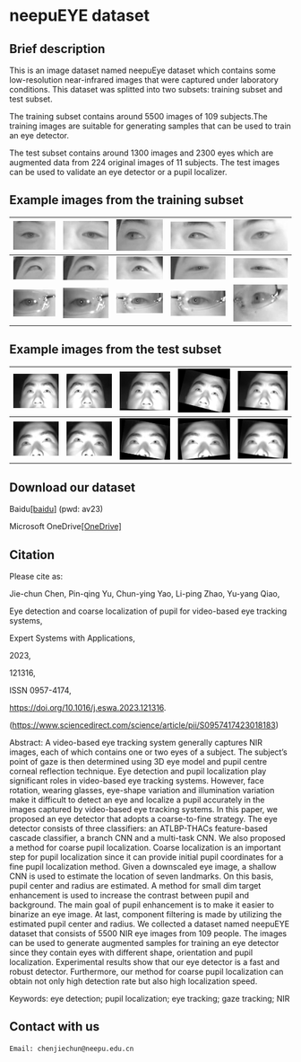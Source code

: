 # neepuEYE dataset
## Brief description
This is an image dataset named neepuEye dataset which contains some low-resolution near-infrared images that were captured under laboratory conditions. 
This dataset was splitted into two subsets: training subset and test subset. 

The training subset contains around 5500 images of 109 subjects.The training images are suitable for generating  samples that can be used to train an eye detector.

The test subset contains around 1300 images and 2300 eyes which are augmented data from 224 original images of 11 subjects. The test images can be used to validate an eye detector or a pupil localizer.
## Example images from the training subset 
|![Alt text](/Images/train/1/133_15.jpg)| ![Alt text](/Images/train/1/133_8_2.jpg)| ![Alt text](/Images/train/1/133_25.jpg)| ![Alt text](/Images/train/1/133_26_2.jpg)| ![Alt text](/Images/train/1/133_38.jpg)|
|    :---:    | :---:      | :---:      | :---:      | :---:      |
|![Alt text](/Images/train/2/136_1.jpg)| ![Alt text](/Images/train/2/136_13.jpg)| ![Alt text](/Images/train/2/136_7_2.jpg)| ![Alt text](/Images/train/2/136_37.jpg)| ![Alt text](/Images/train/2/136_37_2.jpg)|
|![Alt text](/Images/train/3/651_1_2.jpg)| ![Alt text](/Images/train/3/651_3_2.jpg)| ![Alt text](/Images/train/3/651_1.jpg)| ![Alt text](/Images/train/3/651_2.jpg)| ![Alt text](/Images/train/3/651_11.jpg)|
## Example images from the test subset
|![Alt text](/Images/test/1/905_5_orig.jpg)| ![Alt text](/Images/test/1/905_5_orig_flip.jpg)| ![Alt text](/Images/test/1/905_5_rotate.jpg)| ![Alt text](/Images/test/1/905_6_rotate.jpg)| ![Alt text](/Images/test/1/905_4_rotate_blur.jpg)|
|    :---:    | :---:      | :---:      | :---:      | :---:      |
|![Alt text](/Images/test/2/915_1_orig.jpg)| ![Alt text](/Images/test/2/915_1_orig_flip.jpg)| ![Alt text](/Images/test/2/915_1_rotate.jpg)| ![Alt text](/Images/test/2/915_1_rotate_blur_flip.jpg)| ![Alt text](/Images/test/2/915_2_rotate_blur.jpg)|
## Download our dataset
Baidu[[baidu]](https://pan.baidu.com/s/1WjVxmZpmuyMWtR4aH5v2nQ)
(pwd: av23)

Microsoft OneDrive[[OneDrive]](https://1drv.ms/u/s!AtAOkdZV4tWGiFqCzVUhGeiOiWS9)

## Citation
Please cite as:

Jie-chun Chen, Pin-qing Yu, Chun-ying Yao, Li-ping Zhao, Yu-yang Qiao,

Eye detection and coarse localization of pupil for video-based eye tracking systems,

Expert Systems with Applications,

2023,

121316,

ISSN 0957-4174,

https://doi.org/10.1016/j.eswa.2023.121316.

(https://www.sciencedirect.com/science/article/pii/S0957417423018183)

Abstract: A video-based eye tracking system generally captures NIR images, each of which contains one or two eyes of a subject. The subject’s point of gaze is then determined using 3D eye model and pupil centre corneal reflection technique. Eye detection and pupil localization play significant roles in video-based eye tracking systems. However, face rotation, wearing glasses, eye-shape variation and illumination variation make it difficult to detect an eye and localize a pupil accurately in the images captured by video-based eye tracking systems. In this paper, we proposed an eye detector that adopts a coarse-to-fine strategy. The eye detector consists of three classifiers: an ATLBP-THACs feature-based cascade classifier, a branch CNN and a multi-task CNN. We also proposed a method for coarse pupil localization. Coarse localization is an important step for pupil localization since it can provide initial pupil coordinates for a fine pupil localization method. Given a downscaled eye image, a shallow CNN is used to estimate the location of seven landmarks. On this basis, pupil center and radius are estimated. A method for small dim target enhancement is used to increase the contrast between pupil and background. The main goal of pupil enhancement is to make it easier to binarize an eye image. At last, component filtering is made by utilizing the estimated pupil center and radius. We collected a dataset named neepuEYE dataset that consists of 5500 NIR eye images from 109 people. The images can be used to generate augmented samples for training an eye detector since they contain eyes with different shape, orientation and pupil localization. Experimental results show that our eye detector is a fast and robust detector. Furthermore, our method for coarse pupil localization can obtain not only high detection rate but also high localization speed.

Keywords: eye detection; pupil localization; eye tracking; gaze tracking; NIR

## Contact with us
<pre><code>Email: chenjiechun@neepu.edu.cn</code></pre>
